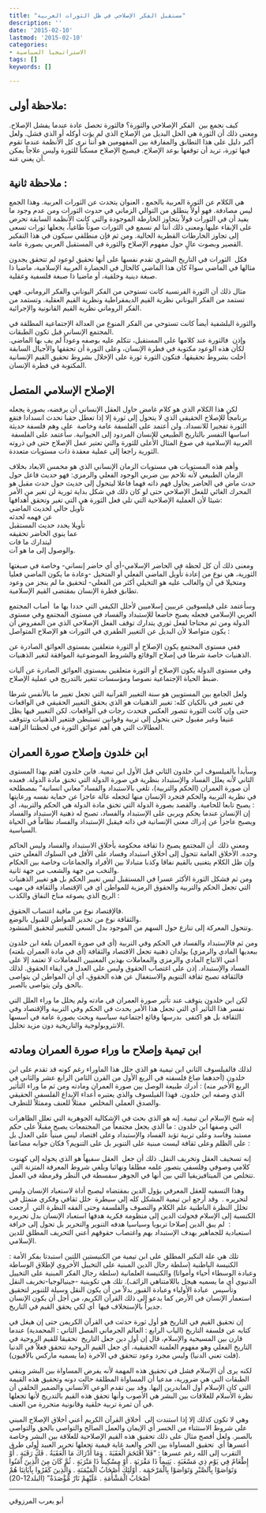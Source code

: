 ```yaml
---
title: "مستقبل الفكر الإصلاحي في ظل الثورات العربية"
description: ''
date: '2015-02-10'
lastmod: '2015-02-10'
categories:
- الاستراتيجيا السياسية
tags: []
keywords: []

---
```

## ملاحظة أولى:

كيف نجمع بين  الفكر الإصلاحي والثورة؟ فالثورة تحصل عادة عندما يفشل الإصلاح. ومعنى ذلك أن الثورة هي الحل البديل من الإصلاح الذي لم يؤت أوكله أو الذي فشل. ولعل أكبر دليل على هذا التطابق والمفارقة بين المفهومين هو أننا نرى كل الأنظمة عندما تقوم فيها ثورة، تريد أن توقفها بوعد الإصلاح. فيصبح الإصلاح مسكناً للثورة وليس علاجاً يمكن أن يغني عنه.

## ملاحظة ثانية :

هي الكلام عن الثورة العربية بالجمع ، العنوان يتحدث عن الثورات العربية. وهذا الجمع ليس مصادفة. فهو أولاً ينطلق من التوالي الزماني في حدوث الثورات ومن عدم وجود ما يفيد أن في الثورات قولاً يتجاوز الخارطة الموجودة والتي كانت الأنظمة السابقة تحرص على الإبقاء عليها.ومعنى ذلك أننا لم نسمع في الثورات صوتاً طاغياً، يجعلها ثورات تسعى إلى تجاوز الخارطات القطرية الحالية. ومن ثم فإن منطلقي سيكون في هذا التفكير القصير وبصوت عالٍ حول مفهوم الإصلاح والثورة في المستقبل العربي بصورة عامة.

فكل  الثورات في التاريخ البشري تقدم نفسها على أنها تحقيق لوعود لم تتحقق يجدون مثالها في الماضي سواءً كان هذا الماضي كالحال في الحضارة العربية الإسلامية، ماضيا ذا صبغة دينية وخلقية، أو ماضيا ذا صبغة فلسفية وعقلية.

مثال ذلك أن الثورة الفرنسية كانت تستوحي من الفكر اليوناني والفكر الروماني. فهي تستمد من الفكر اليوناني نظرية القيم الديمقراطية ونظرية القيم العقلية. وتستمد من الفكر الروماني نظرية القيم القانونية والإجرائية.

والثورة البلشفية أيضاً كانت تستوحي من الفكر المنوع من العدالة الإجتماعية المطلقة في المجتمع الإنساني قبل تكون الطبقات.  
وإذن  فالثورة عند كلامها على المستقبل، تتكلم عليه بوصفه وعوداً لم يف بها الماضي. لكأن هذه الوعود مكتوبة في فطرة الإنسان، وعلى الثورة أن تحققها والأجيال السابقة أخلت بشروط تحقيقها. فتكون الثورة ثورة على الإخلال بشروط تحقيق القيم الإنسانية المكتوبة في فطرة الإنسان.

## الإصلاح الإسلامي المتصل

لكن هذا الكلام الذي هو كلام غامض حاول العقل الإنساني أن يرفضه، بصورة يجعله برنامجاً للإصلاح الحقيقي الذي لا يتحول إلى ثورة إلا إذا تعطل حقبا تحدث انسدادا فتقع الثورة تفجيرا للانسداد. ولن أعتمد على الفلسفة عامة وخاصة  على وهم فلسفة حديثة اساسها التفسر بالتاريخ الطبيعي للإنسان المردود إلى الحيوانية. سأعتمد على الفلسفة  العربية الإسلامية في صوغ المثال الأعلى للثورة والتي تعتبر عمل الإصلاح حتى في ذروته الثورية راجعا إلى عملية معقدة ذات مستويات متعددة.

وأهم هذه المستويات هي مستويات الزمان الإنساني الذي هو مخمس الابعاد بخلاف الزمان الطبيعي لأنه تلاحم بين ضربي الوجود الفعلي والرمزي: فهو حديث فاعل حول حدث ماض في الحاضر يحاول فهم ذاته فهما فاعلا ليتحول إلى حديث حول حدث مقبل هو المحرك الغائي للفعل الإصلاحي حتى لو كان ذلك في شكل بداية ثورية لن تغير من الأمر شيئا لأن العملية الإصلاحية التي تلي فعل الثورة هي التي تغير وتحقق أهدافها:  
تأويل حالي لحديث الماضي  
عن فهمه لحدثه  
تأويلا يحدد حديث المستقبل  
عما ينوي الحاضر تحقيقه  
ليتدارك ما فات  
والوصول إلى ما هو آت.

ومعنى ذلك أن كل لحظة في الحاضر الإسلامي-أي أي حاضر إنساني- وخاصة في صبغتها الثورية، هي نوع من إعادة تأويل الماضي الفعلي أو المتخيل -وعادة ما يكون الماضي فعليا ومتخيلا في آن والغالب عليه هو التخيلي أكثر من الفعلي- لتحقيق ما لم ينجز من وعود تطابق فطرة الإنسان بمقتضى القيم الإسلامية.

وسأعتمد على فيلسوفين عربيين إسلاميين لأحلل الكيفي التي حددا بها ما  أصاب المجتمع العربي الإسلامي فجعله يصبح خاضعا للإستبداد والفساد في مستوى المجتمع وفي مستوى الدولة ومن ثم محتاجا لفعل ثوري يتدارك توقف الفعل الإصلاحي الذي من المفروض أن يكون متواصلا لأن البديل عن التغيير الطفري في الثورات هو الإصلاح المتواصل :

ففي مستوى المجتمع يكون الإصلاح أو الثورة متعلقين بمستوى العوائق الصادرة عن الذهنيات خاصة شرطا في إصلاح الوقائع والشروط الموضوعية الموافقة لتغير الذهنيات.

وفي مستوى الدولة يكون الإصلاح أو الثورة متعلقين بمستوى العوائق الصادرة عن آليات ضبط الحياة الإجتماعية نصوصا ومؤسسات تتغير بالتدريج في عملية الإصلاح.

ولعل الجامع بين المستويين هو سنة التغيير القرآنية التي تجعل تغيير ما بالأنفس شرطا في تغيير في بالكيان كله: تغيير الذهنيات هو الذي يحقق التغيير الحقيقي في الواقعات حتى وإن كانت الثورة تتصور العكس فتحدث رجات في الواقعات. لكن التغيير فيها يظل عنيفا وغير مقبول حتى يتحول إلى تربية وقوانين تستبطن فتتغير الذهنيات وتتوقف العطالات التي هي أهم عوائق الثورة في لحظتنا الراهنة.

## ابن خلدون وإصلاح صورة العمران

وسأبدأ بالفيلسوف ابن خلدون الثاني قبل الأول ابن تيمية. فابن خلدون اهتم بهذا المستوى الثاني لأنه يعلل الفساد والإستبداد بنظرية في صورة الدولة التي تخنق مادة الدولة. فعنده أن صورة العمران (الحكم والتربية)، تلغي بالاستبداد والفساد”معاني انسانية” بمصطلحه في نظرية التربية والحكم فتجرد الإنسان منها لتجعله عالة عاجزا عن حماية نفسه ورعايتها : يصبح تابعا للحامية. والقصد بصورة الدولة التي تخنق مادة الدولة هي الحكم والتربية، أي إن الإنسان عندما يحكم ويربى على الإستبداد والفساد، تصبح له ذهنية الإستبداد والفساد ويصبح عاجزاً عن إدراك معنى الإنسانية في ذاته فيقبل الإستبداد والفساد نظاماً في الحياة السياسية.

ومعنى ذلك  أن المجتمع يصبح ذا ثقافة محكومة بأخلاق الاستبداد والفساد وليس الحاكم وحده. الأخلاق العامة تتحول إلى أخلاق استبداد وفساد على الأقل في السلوك الفعلي حتى وإن ظل الكلام يتغنيى بالقيم نفاقا وكذبا متبادلا بين الأفراد والجماعات وخاصة بين الحكام والنخب من جهة والشعب من جهة ثانية.  
ومن ثم فشكل الثورة الأكثر عسرا في المستقبل ليس تغيير الحكم بل هو تغيير الذهنيات التي تجعل الحكم والتربية والحقوق الرمزية للمواطن أي في الإقتصاد والثقافة في مهب الريح الذي يصوغه مناخ النفاق والكذب :

فالإقتصاد نوع من مافية اغتصاب الحقوق.  
والثقافة نوع من تخدير المواطن للقبول بالوضع.  
وتتحول المعركة إلى تنازع حول السهم من الموجود بدل السعي للتغيير لتحقيق المنشود.

ومن ثم فالإستبداد والفساد في الحكم وفي التربية (أي في صورة العمران بلغة ابن خلدون ببعديها المادي والرمزي) يولدان ذهنية تجعل الاقتصاد والثقافة (أي في مادة العمران بلغته) أعني الانتاج المادي والرمزي والمعاملات بهذين المعنيين المعاملات لا تعتمد إلا على الفساد والإستبداد. إذن على اغتصاب الحقوق وليس على العدل في ايفاء الحقوق. لذلك فالثقافة تصبح ثقافة التنويم والاستغفال عن هذه الحقوق، أي أن المواطن لن يتواصى بالحق ولن يتواصى بالصبر.

لكن ابن خلدون يتوقف عند تأثير صورة العمران في مادته ولم يحلل ما وراء العلل التي تفسر هذا التأثير أي التي تجعل هذا الأمر يحدث في الحكم وفي التربية والإقتصاد وفي الثقافة بل هو اكتفى  بدرسها وقائع اجتماعية سياسية وبحث بصورة عامة في أسسها الانثروبولوجية والتاريخية دون مزيد تحليل.

## ابن تيمية وإصلاح ما وراء صورة العمران ومادته

لذلك فالفيلسوف الثاني ابن تيمية هو الذي حلل هذا الماوراء رغم كونه قد تقدم على ابن خلدون (أحدهما صاغ فلسفته في الربع الأول من القرن الثامن الرابع عشر والثاني في الربع الأخير منه) : أدرك طبيعة الوصل بين صورة العمران ومادته ومن ثم ما وراء التأثير الذي وصفه ابن خلدون. فهذا الفيلسوف والذي يعتبره أعداء الإبداع الفلسفي الحقيقي والصدق العملي المخلص  ممثلاً للعنف وممثلاً للتطرف.

إنه شيخ الإسلام ابن تيمية. إنه هو الذي بحث في الإشكالية الجوهرية التي تعلل الظاهرات التي وصفها ابن خلدون : ما الذي يجعل مجتمعاً من المجتمعات يصبح مقبلاً على حكم مستبد وفاسد وعلى تربية تؤبد الفساد والإستبداد وعلى اقتصاد ليس مبنياً على العدل بل على الظلم وعلى ثقافة ليست مبنية على التنوير بل على التنويم؟ فكان جوابه مضاعفا :

إنه تسخيف العقل وتخريف النقل. ذلك أن جعل  العقل سفيهاً هو الذي يحوله إلى كهنوت كلامي وصوفي وفلسفي يتصور علمه مطلقا ونهائيا ويلغي شروط المعرفة المتزنة التي  تتخلص من الميتافيزيقيا التي بين أنها في الجوهر سفسطة في النظر وقرمطة في العمل.

وهذا التسفيه للعقل المعرفي يؤول الدين بمقتضاه ليصبح أداة لاستعباد الإنسان وليس لتحريره .  وقد أرجع ابن تيمية المشكل كله إلى سيطرة  خلل ثقافي وفكري متمثل في تخلل النظرة الباطنية علم الكلام والتصوف والفلسفة وحتى الفقه النظرة التي  أرجعت الكنسية إلى الإسلام فحولت الدين إلى منظومة فكرية هدفها استعباد الإنسان بدل تحريره :  لم يبق الدين إصلاحا تربويا وسياسيا هدفه التنوير والتحرير بل تحول إلى خرافة استعبادية للجماهير بهدف الإستبداد بهم واغتصاب حقوقهم أعني التحريف المطلق للدين الإسلامي.

تلك هي علة النكير المطلق على ابن تيمية من الكنيستين اللتين استبدتا بفكر الأمة : الكنيسة الباطنية (سلطة رجال الدين المبنية على التخييل الأخروي لإطلاق الوساطة وعبادة الوسطاء أحياء وأمواتا) والكنيسة العلمانية (سلطة رجال الفكر المبنية على التخييل الدنيوي أي ما يسميه هيجل باللامتناهي الزائف). تلك هي تكوينية -جينيالوجيا-تخريف النقل وتأسيس  عبادة الأولياء وعبادة القبور بدلاً من أن يكون النقل وسيلة للتنوير لتحقيق استعمار الإنسان في الأرض كما يدعو إلى ذلك القرآن الكريم، من أجل أن يكون الإنسان جديراً بالإستخلاف فيها  أي لكي يحقق القيم في التاريخ.

إن تحقيق القيم في التاريخ هو أول ثورة حدثت في القرآن الكريمن حتى إن هيغل في كتابه عن فلسفة التاريخ (الباب الرابع : العالم الجرماني الفصل الثاني : المحمدية) عندما قارن بين المسيحية والإسلام، قال إن أول دين جعل التاريخ  تحقيقا للقيم الروحية في التاريخ الفعلي وهو مفهوم العلمنة الحقيقية، أي جعل القيم الروحية تتحقق فعلاً في الدنيا (فلت تعني الدنيا) وليس مجرد وعود تتحقق في الآخرة (ما يسميه ماركس بالأفيون).

لكنه يرى أن الإسلام فشل في تحقيق هذه المهمة لأنه يفرض المساواة بين البشر وينفي الطبقات التي هي ضرورية، مدعيا أن المساواة المطلقة حالت دونه وتحقيق هذه القيمة التي كان الإسلام أول المابدرين إليها. وقد بين تقدم الوعي الأنساني والضمير الخلقي أن نظرة الأسلام للعلاقات بين البشر هي الأصوب وأنها تحقق هذه القيم بالتدريج لأنها تجعلها في آن ثمرة تربية خلقية وقانونية متحررة من العنف.

وهي لا تكون كذلك إلا إذا استندت إلى  أخلاق القرآن الكريم أعني أخلاق الإصلاح المبني على شروط الاستثناء من الخسر أي الإيمان والعمل الصالح والتواصي بالحق والتواصي بالصبر. ولعل أفصح مثال على ذلك تحقيق هذه القيم الإصلاحية للعلاقة بين البشر وخاصة أعسرها أي  تحقيق المساواة بين الحر والعبد غاية قيمية تجعلها تحرير العبيد أولى طرق التقرب إلى الله رغم عسرها : “فَلاَ اقْتَحَمَ الْعَقَبَةَ . وَمَا أَدْرَاكَ مَا الْعَقَبَةُ . فَكُّ رَقَبَةٍ . أَوْ إِطْعَامٌ فِي يَوْمٍ ذِي مَسْغَبَةٍ . يَتِيماً ذَا مَقْرَبَة . أَوْ مِسْكِيناً ذَا مَتْرَبَةٍ . ثُمَّ كَانَ مِنَ الَّذِينَ آمَنُوا وَتَوَاصَوْا بِالصَّبْرِ وَتَوَاصَوْا بِالْمَرْحَمَة . أُوْلَئِكَ أَصْحَابُ الْمَيْمَنَةِ . وَالَّذِينَ كَفَرُوا بِآيَاتِنَا هُمْ أَصْحَابُ الْمَشْأَمَةِ . عَلَيْهِمْ نَارٌ مُّؤْصَدَةٌ” (البلد12-20)

---

أبو يعرب المرزوقي

###